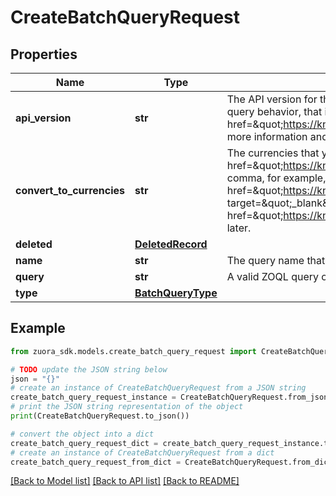 # CreateBatchQueryRequest


## Properties

Name | Type | Description | Notes
------------ | ------------- | ------------- | -------------
**api_version** | **str** | The API version for the query. If an API version is not specified, the latest version is used by default. Using the latest WSDL version is most useful for reporting use cases. For integration purposes, specify the WSDL version to ensure consistent query behavior, that is, what is supported and included in the response returned by the API.  **Note**: As of API version 69 and later, Zuora changed the format of certain fields. See &lt;a href&#x3D;\&quot;https://knowledgecenter.zuora.com/Zuora_Central_Platform/API/G_SOAP_API/AB_Getting_started_with_the__SOAP_API/C_Date_Field_Changes_in_the_SOAP_API\&quot; target&#x3D;\&quot;_blank\&quot;&gt;Date Field Changes in the SOAP API&lt;/a&gt; for more information and a list of affected fields.  | [optional] 
**convert_to_currencies** | **str** | The currencies that you want to convert transaction amounts into. You can specify any number of currencies. Specify the currencies using their &lt;a href&#x3D;\&quot;https://knowledgecenter.zuora.com/Quick_References/Country%2C_State%2C_and_Province_Codes/D_Currencies_and_Their_3-Letter_Codes\&quot; target&#x3D;\&quot;_blank\&quot;&gt;ISO currency codes&lt;/a&gt; and separate each currency with a comma, for example, \&quot;EUR,GBP,JPY\&quot;.  See &lt;a href&#x3D;\&quot;https://knowledgecenter.zuora.com/Zuora_Collect/Zuora_Finance/D_Finance_Settings/F_Foreign_Currency_Conversion/Foreign_Currency_Conversion_for_Data_Source_Exports#Creating_the_Data_Source_Export_Using_the_AQuA_API\&quot; target&#x3D;\&quot;_blank\&quot;&gt;Convert Transaction Amounts Into Any Currency&lt;/a&gt; for more information and examples.  To use this field, you must have &lt;a href&#x3D;\&quot;https://knowledgecenter.zuora.com/Zuora_Collect/Zuora_Finance/D_Finance_Settings/F_Foreign_Currency_Conversion\&quot; target&#x3D;\&quot;_blank\&quot;&gt;Foreign Currency Conversion&lt;/a&gt; enabled and you must be using API version 78 or later.  | [optional] 
**deleted** | [**DeletedRecord**](DeletedRecord.md) |  | [optional] 
**name** | **str** | The query name that can uniquely identify the query in this API request.  | [optional] 
**query** | **str** | A valid ZOQL query or Export ZOQL query statement.  | [optional] 
**type** | [**BatchQueryType**](BatchQueryType.md) |  | [optional] 

## Example

```python
from zuora_sdk.models.create_batch_query_request import CreateBatchQueryRequest

# TODO update the JSON string below
json = "{}"
# create an instance of CreateBatchQueryRequest from a JSON string
create_batch_query_request_instance = CreateBatchQueryRequest.from_json(json)
# print the JSON string representation of the object
print(CreateBatchQueryRequest.to_json())

# convert the object into a dict
create_batch_query_request_dict = create_batch_query_request_instance.to_dict()
# create an instance of CreateBatchQueryRequest from a dict
create_batch_query_request_from_dict = CreateBatchQueryRequest.from_dict(create_batch_query_request_dict)
```
[[Back to Model list]](../README.md#documentation-for-models) [[Back to API list]](../README.md#documentation-for-api-endpoints) [[Back to README]](../README.md)


